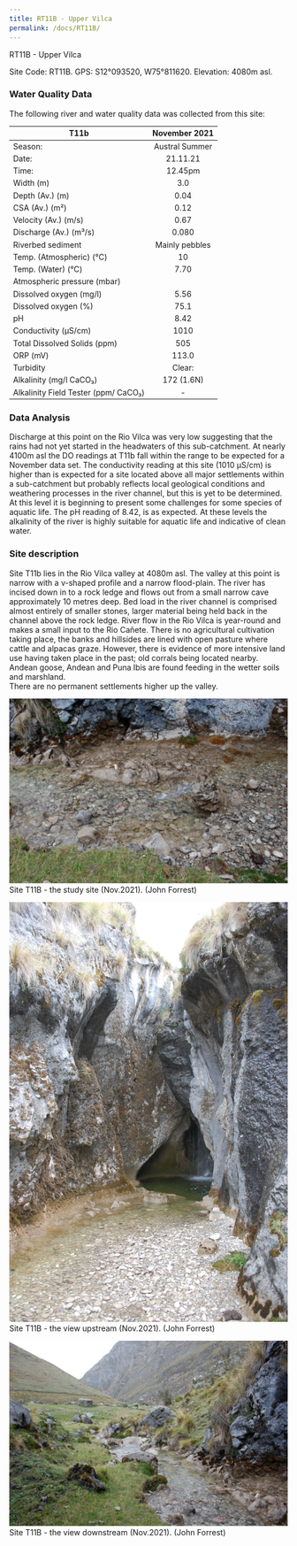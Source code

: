 ```yaml
---
title: RT11B - Upper Vilca
permalink: /docs/RT11B/
---
```

RT11B - Upper Vilca

Site Code: RT11B.  GPS: S12°093520, W75°811620. Elevation:
4080m asl.

### Water Quality Data

The following river and water quality data was collected from this site: 

|     T11b                                    |      November 2021    |
|---------------------------------------------|:---------------------:|
|     Season:                                 |     Austral Summer    |
|     Date:                                   |        21.11.21       |
|     Time:                                   |         12.45pm       |
|     Width (m)                               |           3.0         |
|     Depth (Av.) (m)                         |          0.04         |
|     CSA (Av.) (m²)                          |          0.12         |
|     Velocity (Av.) (m/s)                    |          0.67         |
|     Discharge (Av.) (m³/s)                  |          0.080        |
|     Riverbed sediment                       |     Mainly pebbles    |
|     Temp. (Atmospheric) (°C)                |           10          |
|     Temp. (Water) (°C)                      |          7.70         |
|     Atmospheric pressure (mbar)             |                       |
|     Dissolved oxygen (mg/l)                 |          5.56         |
|     Dissolved oxygen (%)                    |          75.1         |
|     pH                                      |          8.42         |
|     Conductivity (µS/cm)                    |          1010         |
|     Total Dissolved Solids (ppm)            |           505         |
|     ORP (mV)                                |          113.0        |
|     Turbidity                               |         Clear:        |
|     Alkalinity (mg/l CaCO₃)                 |       172 (1.6N)      |
|     Alkalinity Field Tester (ppm/ CaCO₃)    |            -          |

### Data Analysis

Discharge at this point on the Rio Vilca was very low suggesting that the rains had not yet started in the headwaters of this sub-catchment. 
At nearly 4100m asl the DO readings at T11b fall within the range to be expected for a November data set. 
The conductivity reading at this site (1010 µS/cm) is higher than is expected for a site located above all major settlements within a sub-catchment but probably reflects local geological conditions and weathering processes in the river channel, but this is yet to be determined. At this level it is beginning to present some challenges for some species of aquatic life.
The pH reading of 8.42, is as expected. At these levels the alkalinity of the river is highly suitable for aquatic life and indicative of clean water. 

### Site description

Site T11b lies in the Rio Vilca valley at 4080m asl. The valley at this point is narrow with a v-shaped profile and a narrow flood-plain. The river has incised down in to a rock ledge and flows out from a small narrow cave approximately 10 metres deep.
Bed load in the river channel is comprised almost entirely of smaller stones, larger material being held back in the channel above the rock ledge. River flow in the Rio Vilca is year-round and makes a small input to the Rio Cañete.
There is no agricultural cultivation taking place, the banks and hillsides are lined with open pasture where cattle and alpacas graze. However, there is evidence of more intensive land use having taken place in the past; old corrals being located nearby. 
Andean goose, Andean and Puna Ibis are found feeding in the wetter soils and marshland.  
There are no permanent settlements higher up the valley. 


![Site T11B - the study site. (John Forrest)](/assets/SiteDescriptions/T11/T11Bsite.JPG)
Site T11B - the study site (Nov.2021). (John Forrest)

![Site T11B - the study site. (John Forrest)](/assets/SiteDescriptions/T11/T11Bviewupstream.JPG)
Site T11B - the view upstream (Nov.2021). (John Forrest)

![Site T11B - the study site. (John Forrest)](/assets/SiteDescriptions/T11/T11Bviewdownstream.JPG)
Site T11B - the view downstream (Nov.2021). (John Forrest)


